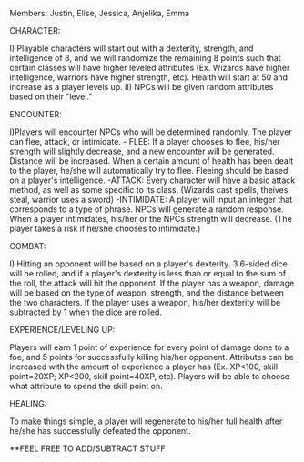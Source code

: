 Members: Justin, Elise, Jessica, Anjelika, Emma

CHARACTER:

I) Playable characters will start out with a dexterity, strength, and intelligence of 8, and we will randomize the remaining 8 points such that certain classes will have higher leveled attributes (Ex. Wizards have higher intelligence, warriors have higher strength, etc). Health will start at 50 and increase as a player levels up. 
II) NPCs will be given random attributes based on their "level."

ENCOUNTER:

I)Players will encounter NPCs who will be determined randomly. The player can flee, attack, or intimidate. 
	  - FLEE: If a player chooses to flee, his/her strength will slightly 
	  decrease, and a new encounter will be generated. Distance will be 
	  increased. When a certain amount of health has been dealt to the 
	  player, he/she will automatically try to flee. Fleeing should be based
	  on a player's intelligence. 
	  -ATTACK: Every character will have a basic attack method, as well as 
	  some specific to its class. (Wizards cast spells, theives steal, 
	  warrior uses a sword) 
	  -INTIMIDATE: A player will input an integer that corresponds to a type
	  of phrase. NPCs will generate a random response. When a player 
	  intimidates, his/her or the NPCs strength will decrease. (The player 
	  takes a risk if he/she chooses to intimidate.)

COMBAT: 

I) Hitting an opponent will be based on a player's dexterity. 3 6-sided dice will be rolled, and if a player's dexterity is less than or equal to the sum of the roll, the attack will hit the opponent. If the player has a weapon, damage will be based on the type of weapon, strength, and the distance between the two characters. If the player uses a weapon, his/her dexterity will be subtracted by 1 when the dice are rolled. 

EXPERIENCE/LEVELING UP:

Players will earn 1 point of experience for every point of damage done to a foe, and 5 points for successfully killing his/her opponent. Attributes can be increased with the amount of experience a player has (Ex. XP<100, skill point=20XP; XP<200, skill point=40XP, etc). Players will be able to choose what attribute to spend the skill point on. 

HEALING:

To make things simple, a player will regenerate to his/her full health after he/she has successfully defeated the opponent. 


**FEEL FREE TO ADD/SUBTRACT STUFF
